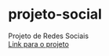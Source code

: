 # projeto-social
 Projeto de Redes Sociais<br>
  <a href="https://geilsofaria.github.io/projeto-social/" target="_blank">Link para o projeto</a>
